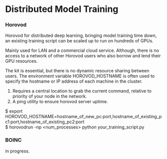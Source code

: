 # Distributed Model Training

### Horovod

Horovod for distributed deep learning, bringing model training time down, an existing training script can be scaled up to run on hundreds of GPUs.

Mainly used for LAN and a commercial cloud service. Although, there is no access to a network of other Horovod users who also borrow and lend their GPU resources.

The kit is essential, but there is no dynamic resource sharing between users. The environment variable HOROVOD_HOSTNAME is often used to specify the hostname or IP address of each machine in the cluster. 

1. Requires a central location to grab the current command, relative to priority of your node in the network.
2. A ping utility to ensure horovod server uptime.

$ export HOROVOD_HOSTNAME=hostname_of_new_pc:port,hostname_of_existing_pc1:port,hostname_of_existing_pc2:port \
$ horovodrun -np <num_processes> python your_training_script.py

### BOINC

in progress.
